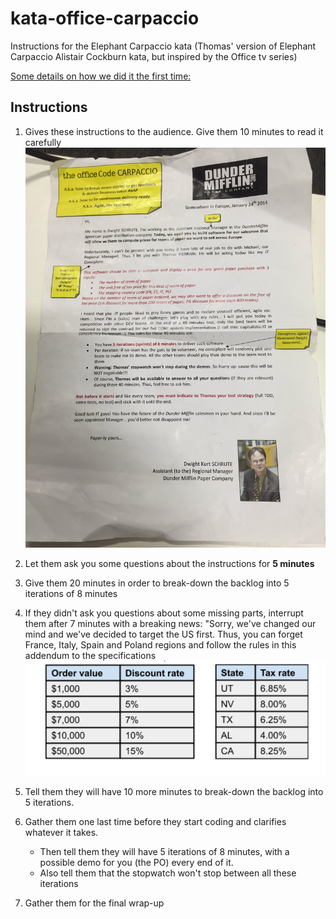 # kata-office-carpaccio
Instructions for the Elephant Carpaccio kata (Thomas' version of Elephant Carpaccio Alistair Cockburn kata, but inspired by the Office tv series)

[Some details on how we did it the first time:](https://twitter.com/tpierrain/status/1126416897849819136?s=20)

## Instructions

1. Gives these instructions to the audience. Give them 10 minutes to read it carefully 
![The instructions](./The-Office-Code-Carpaccio-Instructions-Thomas-PIERRAIN.jpg)

1. Let them ask you some questions about the instructions for __5 minutes__
1. Give them 20 minutes in order to break-down the backlog into 5 iterations of 8 minutes
1. If they didn't ask you questions about some missing parts, interrupt them after 7 minutes with a breaking news: "Sorry, we've changed our mind and we've decided to target the US first. Thus, you can forget France, Italy, Spain and Poland regions and follow the rules in this addendum to the specifications 
![addendum](./Specs-addendum.JPG)
1. Tell them they will have 10 more minutes to break-down the backlog into 5 iterations.
1. Gather them one last time before they start coding and clarifies whatever it takes. 
   - Then tell them they will have 5 iterations of 8 minutes, with a possible demo for you (the PO) every end of it.
   - Also tell them that the stopwatch won't stop between all these iterations
1. Gather them for the final wrap-up





